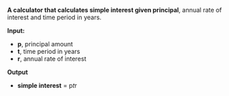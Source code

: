 **A calculator that calculates simple interest given principal**, annual rate of interest and time period in years.

**Input:**
* **p**, principal amount
* **t**, time period in years
* **r**, annual rate of interest
  
**Output**
* **simple interest** = p*t*r
